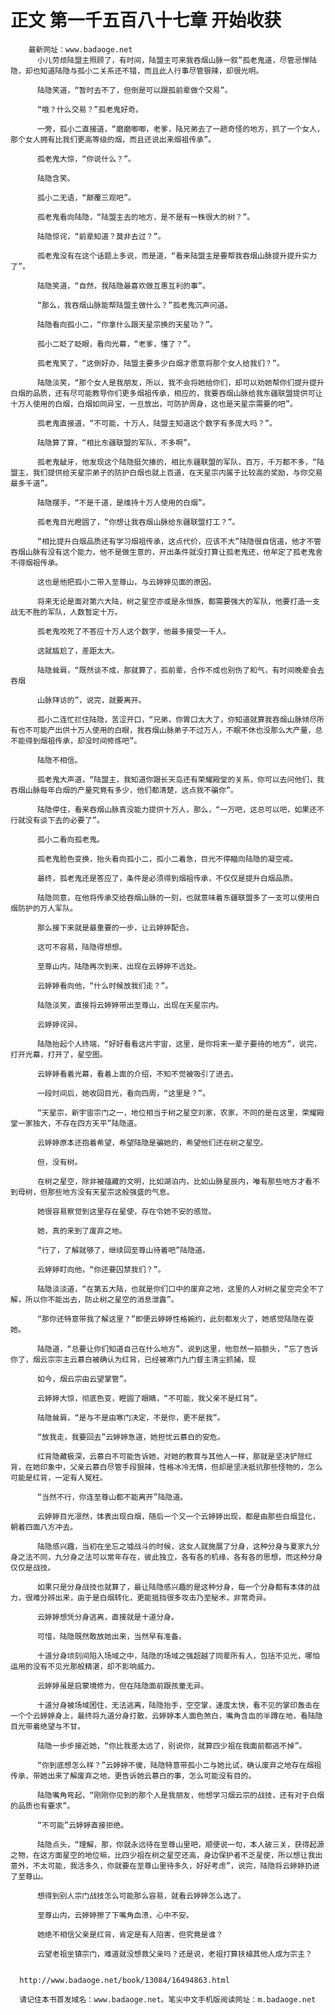 # 正文 第一千五百八十七章 开始收获
        最新网址：www.badaoge.net
          小儿劳烦陆盟主照顾了，有时间，陆盟主可来我吞烟山脉一叙”孤老鬼道，尽管忌惮陆隐，却也知道陆隐与孤小二关系还不错，而且此人行事尽管狠辣，却很光明。
      
          陆隐笑道，“暂时去不了，但倒是可以跟孤前辈做个交易”。
      
          “哦？什么交易？”孤老鬼好奇。
      
          一旁，孤小二直接道，“磨磨唧唧，老爹，陆兄弟去了一趟奇怪的地方，抓了一个女人，那个女人拥有比我们更高等级的烟，而且还说出来烟祖传承”。
      
          孤老鬼大惊，“你说什么？”。
      
          陆隐含笑。
      
          孤小二无语，“颠覆三观吧”。
      
          孤老鬼看向陆隐，“陆盟主去的地方，是不是有一株很大的树？”。
      
          陆隐惊诧，“前辈知道？莫非去过？”。
      
          孤老鬼没有在这个话题上多说，而是道，“看来陆盟主是要帮我吞烟山脉提升提升实力了”。
      
          陆隐笑道，“自然，我陆隐最喜欢做互惠互利的事”。
      
          “那么，我吞烟山脉能帮陆盟主做什么？”孤老鬼沉声问道。
      
          陆隐看向孤小二，“你拿什么跟天星宗换的天星功？”。
      
          孤小二眨了眨眼，看向光幕，“老爹，懂了？”。
      
          孤老鬼笑了，“这倒好办，陆盟主要多少白烟才愿意将那个女人给我们？”。
      
          陆隐淡笑，“那个女人是我朋友，所以，我不会将她给你们，却可以劝她帮你们提升提升白烟的品质，还有尽可能教导你们更多烟祖传承，相应的，我要吞烟山脉给我东疆联盟提供可让十万人使用的白烟，白烟如同异宝，一旦放出，可防护周身，这也是天星宗需要的吧”。
      
          孤老鬼直接道，“不可能，十万人，陆盟主知道这个数字有多庞大吗？”。
      
          陆隐算了算，“相比东疆联盟的军队，不多啊”。
      
          孤老鬼龇牙，他发现这个陆隐挺欠揍的，相比东疆联盟的军队，百万，千万都不多，“陆盟主，我们提供给天星宗弟子的防护白烟也就上百道，在天星宗内属于比较高的奖励，与你交易最多千道”。
      
          陆隐摆手，“不是千道，是维持十万人使用的白烟”。
      
          孤老鬼目光瞪圆了，“你想让我吞烟山脉给东疆联盟打工？”。
      
          “相比提升白烟品质还有学习烟祖传承，这点代价，应该不大”陆隐很自信道，他才不管吞烟山脉有没有这个能力，他不是做生意的，开出条件就没打算让孤老鬼还，他牟定了孤老鬼舍不得烟祖传承。
      
          这也是他把孤小二带入至尊山，与云婷婷见面的原因。
      
          将来无论是面对第六大陆，树之星空亦或是永恒族，都需要强大的军队，他要打造一支战无不胜的军队，人数暂定十万。
      
          孤老鬼咬死了不答应十万人这个数字，他最多接受一千人。
      
          这就尴尬了，差距太大。
      
          陆隐耸肩，“既然谈不成，那就算了，孤前辈，合作不成也别伤了和气，有时间晚辈会去吞烟
      
          山脉拜访的”，说完，就要离开。
      
          孤小二连忙拦住陆隐，苦涩开口，“兄弟，你胃口太大了，你知道就算我吞烟山脉倾尽所有也不可能产出供十万人使用的白眼，我吞烟山脉弟子不过万人，不眠不休也没那么大产量，总不能得到烟祖传承，却没时间修炼吧”。
      
          陆隐不相信。
      
          孤老鬼大声道，“陆盟主，我知道你跟长天岛还有荣耀殿堂的关系，你可以去问他们，我吞烟山脉每年白烟的产量究竟有多少，他们都清楚，这点我不骗你”。
      
          陆隐停住，看来吞烟山脉真没能力提供十万人，那么，“一万吧，这总可以吧，如果还不行就没有谈下去的必要了”。
      
          孤小二看向孤老鬼。
      
          孤老鬼脸色变换，抬头看向孤小二，孤小二着急，目光不停瞄向陆隐的凝空戒。
      
          最终，孤老鬼还是答应了，条件是必须得到烟祖传承，不仅仅是提升白烟品质。
      
          陆隐同意，在他将传承交给吞烟山脉的一刻，也就意味着东疆联盟多了一支可以使用白烟防护的万人军队。
      
          那么接下来就是最重要的一步，让云婷婷配合。
      
          这可不容易，陆隐得想想。
      
          至尊山内，陆隐再次到来，出现在云婷婷不远处。
      
          云婷婷看向他，“什么时候放我们走？”。
      
          陆隐淡笑，直接将云婷婷带出至尊山，出现在天星宗内。
      
          云婷婷诧异。
      
          陆隐抬起个人终端，“好好看看这片宇宙，这里，是你将来一辈子要待的地方”，说完，打开光幕，打开了，星空图。
      
          云婷婷看着光幕，看着上面的介绍，不知不觉被吸引了进去。
      
          一段时间后，她收回目光，看向四周，“这里是？”。
      
          “天星宗，新宇宙宗门之一，地位相当于树之星空刘家，农家，不同的是在这里，荣耀殿堂一家独大，不存在四方天平”陆隐道。
      
          云婷婷原本还抱着希望，希望陆隐是骗她的，希望他们还在树之星空。
      
          但，没有树。
      
          在树之星空，除非被蕴藏的文明，比如湖泊内，比如山脉星辰内，唯有那些地方才看不到母树，但那些地方没有天星宗这般强盛的气息。
      
          她很容易察觉到这里存在星使，存在令她不安的感觉。
      
          她，真的来到了废弃之地。
      
          “行了，了解就够了，继续回至尊山待着吧”陆隐道。
      
          云婷婷盯向他，“你还要囚禁我们？”。
      
          陆隐淡淡道，“在第五大陆，也就是你们口中的废弃之地，这里的人对树之星空完全不了解，所以你不能出去，防止树之星空的消息泄露”。
      
          “那你还特意带我了解这里？”即便云婷婷性格婉约，此刻都发火了，她感觉陆隐在耍她。
      
          陆隐道，“总要让你们知道自己在什么地方”，说到这里，他忽然一拍额头，“忘了告诉你了，烟云宗宗主云慕白被确认为红背，已经被寒门九门督主清尘抓捕，现
      
          如今，烟云宗由云望掌管”。
      
          云婷婷大惊，彻底色变，瞪圆了眼睛，“不可能，我父亲不是红背”。
      
          陆隐耸肩，“是与不是由寒门决定，不是你，更不是我”。
      
          “放我走，我要回去”云婷婷急道，她担忧云慕白的安危。
      
          红背隐藏极深，云慕白不可能告诉她，对她的教育与其他人一样，那就是坚决铲除红背，在她印象中，父亲云慕白尽管手段狠辣，性格冰冷无情，但却是坚决抵抗那些怪物的，怎么可能是红背，一定有人冤枉。
      
          “当然不行，你连至尊山都不能离开”陆隐道。
      
          云婷婷目光凛然，体表出现白烟，随后一个又一个云婷婷出现，都是由那些白烟显化，朝着四面八方冲去。
      
          陆隐感兴趣，当初在坐忘之墟战斗的时候，这女人就施展了分身，这种分身与夏家九分身之法不同，九分身之法可以常年存在，彼此独立，各有各的机缘，各有各的思想，而这种分身仅仅是战技。
      
          如果只是分身战技也就算了，最让陆隐感兴趣的是这种分身，每一个分身都有本体的战力，很难分辨出来，由于是白烟转化，更能抵挡很多攻击乃至秘术，非常奇异。
      
          云婷婷想凭分身逃离，直接就是十道分身。
      
          可惜，陆隐既然敢放她出来，当然早有准备。
      
          十道分身顷刻间陷入场域之中，陆隐的场域之强超越了同辈所有人，包括不见光，哪怕运用的没有不见光那般精湛，却不影响威力。
      
          云婷婷虽是启蒙境修为，但在陆隐面前跟孩童无异。
      
          十道分身被场域困住，无法逃离，陆隐抬手，空空掌，速度太快，看不见的掌印轰击在一个个云婷婷身上，最终将九道分身打散，云婷婷本人面色煞白，嘴角含血的半蹲在地，看陆隐目光带着绝望与不甘。
      
          陆隐一步步接近她，“你比我差太远了，别说你，就算四少祖在我面前都逃不掉”。
      
          “你到底想怎么样？”云婷婷不傻，陆隐特意带孤小二与她比试，确认废弃之地存在烟祖传承，带她出来了解废弃之地，更告诉她云慕白的事，怎么可能没有目的。
      
          陆隐嘴角弯起，“刚刚你见到的那个人是我朋友，他想学习烟云宗的战技，还有对于白烟的品质也有要求”。
      
          “不可能”云婷婷直接拒绝。
      
          陆隐点头，“理解，那，你就永远待在至尊山里吧，顺便说一句，本人破三关，获得起源之物，在这方面星空的地位嘛，比四少祖在树之星空还高，身边保护者不乏星使，所以想让我出意外，不太可能，我活多久，你就要在至尊山里待多久，好好考虑”，说完，陆隐将云婷婷扔进了至尊山。
      
          想得到别人宗门战技怎么可能那么容易，就看云婷婷怎么选了。
      
          至尊山内，云婷婷擦了下嘴角血渍，心中不安。
      
          她绝不相信父亲是红背，肯定是有人陷害，但究竟是谁？
      
          云望老祖坐镇宗门，难道就没想救父亲吗？还是说，老祖打算扶植其他人成为宗主？
      
      
      http://www.badaoge.net/book/13084/16494863.html
      
      请记住本书首发域名：www.badaoge.net。笔尖中文手机版阅读网址：m.badaoge.net